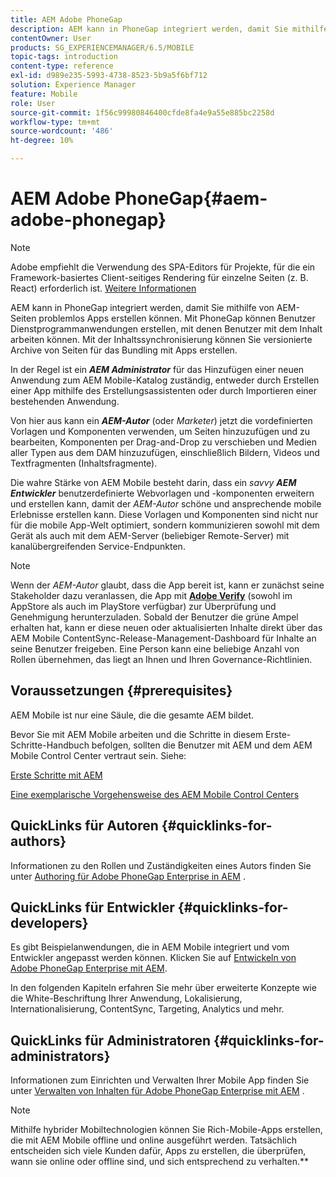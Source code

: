 ```yaml
---
title: AEM Adobe PhoneGap
description: AEM kann in PhoneGap integriert werden, damit Sie mithilfe von AEM-Seiten problemlos Apps erstellen können. Auf dieser Seite erhalten Sie Informationen zu den ersten Schritten mit Adobe PhoneGap Enterprise.
contentOwner: User
products: SG_EXPERIENCEMANAGER/6.5/MOBILE
topic-tags: introduction
content-type: reference
exl-id: d989e235-5993-4738-8523-5b9a5f6bf712
solution: Experience Manager
feature: Mobile
role: User
source-git-commit: 1f56c99980846400cfde8fa4e9a55e885bc2258d
workflow-type: tm+mt
source-wordcount: '486'
ht-degree: 10%

---
```


# AEM Adobe PhoneGap{#aem-adobe-phonegap}

>[!NOTE]
>
>Adobe empfiehlt die Verwendung des SPA-Editors für Projekte, für die ein Framework-basiertes Client-seitiges Rendering für einzelne Seiten (z. B. React) erforderlich ist. [Weitere Informationen](/help/sites-developing/spa-overview.md)

AEM kann in PhoneGap integriert werden, damit Sie mithilfe von AEM-Seiten problemlos Apps erstellen können. Mit PhoneGap können Benutzer Dienstprogrammanwendungen erstellen, mit denen Benutzer mit dem Inhalt arbeiten können. Mit der Inhaltssynchronisierung können Sie versionierte Archive von Seiten für das Bundling mit Apps erstellen.

In der Regel ist ein ***AEM Administrator*** für das Hinzufügen einer neuen Anwendung zum AEM Mobile-Katalog zuständig, entweder durch Erstellen einer App mithilfe des Erstellungsassistenten oder durch Importieren einer bestehenden Anwendung.

Von hier aus kann ein ***AEM-Autor*** (oder *Marketer*) jetzt die vordefinierten Vorlagen und Komponenten verwenden, um Seiten hinzuzufügen und zu bearbeiten, Komponenten per Drag-and-Drop zu verschieben und Medien aller Typen aus dem DAM hinzuzufügen, einschließlich Bildern, Videos und Textfragmenten (Inhaltsfragmente).

Die wahre Stärke von AEM Mobile besteht darin, dass ein *savvy* ***AEM Entwickler*** benutzerdefinierte Webvorlagen und -komponenten erweitern und erstellen kann, damit der *AEM-Autor* schöne und ansprechende mobile Erlebnisse erstellen kann. Diese Vorlagen und Komponenten sind nicht nur für die mobile App-Welt optimiert, sondern kommunizieren sowohl mit dem Gerät als auch mit dem AEM-Server (beliebiger Remote-Server) mit kanalübergreifenden Service-Endpunkten.

>[!NOTE]
>
>Wenn der *AEM-Autor* glaubt, dass die App bereit ist, kann er zunächst seine Stakeholder dazu veranlassen, die App mit **[Adobe Verify](/help/mobile/phonegap-mobile-quickstart.md)** (sowohl im AppStore als auch im PlayStore verfügbar) zur Überprüfung und Genehmigung herunterzuladen. Sobald der Benutzer die grüne Ampel erhalten hat, kann er diese neuen oder aktualisierten Inhalte direkt über das AEM Mobile ContentSync-Release-Management-Dashboard für Inhalte an seine Benutzer freigeben. Eine Person kann eine beliebige Anzahl von Rollen übernehmen, das liegt an Ihnen und Ihren Governance-Richtlinien.

## Voraussetzungen {#prerequisites}

AEM Mobile ist nur eine Säule, die die gesamte AEM bildet.

Bevor Sie mit AEM Mobile arbeiten und die Schritte in diesem Erste-Schritte-Handbuch befolgen, sollten die Benutzer mit AEM und dem AEM Mobile Control Center vertraut sein. Siehe:

[Erste Schritte mit AEM](/help/sites-deploying/deploy.md)

[Eine exemplarische Vorgehensweise des AEM Mobile Control Centers](/help/mobile/phonegap-authoring-apps.md)

## QuickLinks für Autoren {#quicklinks-for-authors}

Informationen zu den Rollen und Zuständigkeiten eines Autors finden Sie unter [Authoring für Adobe PhoneGap Enterprise in AEM](/help/mobile/phonegap.md) .

## QuickLinks für Entwickler {#quicklinks-for-developers}

Es gibt Beispielanwendungen, die in AEM Mobile integriert und vom Entwickler angepasst werden können. Klicken Sie auf [Entwickeln von Adobe PhoneGap Enterprise mit AEM](/help/mobile/developing-in-phonegap.md).

In den folgenden Kapiteln erfahren Sie mehr über erweiterte Konzepte wie die White-Beschriftung Ihrer Anwendung, Lokalisierung, Internationalisierung, ContentSync, Targeting, Analytics und mehr.

## QuickLinks für Administratoren {#quicklinks-for-administrators}

Informationen zum Einrichten und Verwalten Ihrer Mobile App finden Sie unter [Verwalten von Inhalten für Adobe PhoneGap Enterprise mit AEM](/help/mobile/administer-phonegap.md) .

>[!NOTE]
>
>Mithilfe hybrider Mobiltechnologien können Sie Rich-Mobile-Apps erstellen, die mit AEM Mobile offline und online ausgeführt werden. Tatsächlich entscheiden sich viele Kunden dafür, Apps zu erstellen, die überprüfen, wann sie online oder offline sind, und sich entsprechend zu verhalten.**
